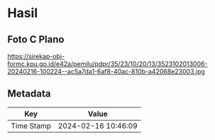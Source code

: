 # Hasil

## Foto C Plano

https://sirekap-obj-formc.kpu.go.id/e42a/pemilu/pdpr/35/23/10/20/13/3523102013006-20240216-100224--ac5a7da1-6af8-40ac-810b-a42068e23003.jpg


## Metadata

| Key        | Value               |
| ---------- | ------------------- |
| Time Stamp | 2024-02-16 10:46:09 |



